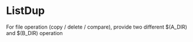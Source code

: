 # ListDup
For file operation (copy / delete / compare), provide two different $(A_DIR) and $(B_DIR) operation 
